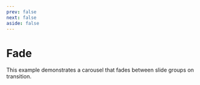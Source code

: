 ```yaml
---
prev: false
next: false
aside: false
---
```


# Fade

This example demonstrates a carousel that fades between slide groups on transition.

<DocExample id="fade"></DocExample>

<script setup lang="ts">
import DocExample from './DocExample.vue';
</script>
